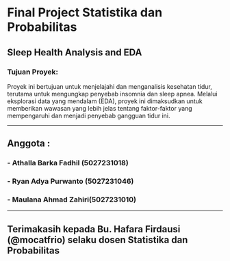 # Final Project Statistika dan Probabilitas

## Sleep Health Analysis and EDA
### Tujuan Proyek:
Proyek ini bertujuan untuk menjelajahi dan menganalisis kesehatan tidur, terutama untuk mengungkap penyebab insomnia dan sleep apnea. Melalui eksplorasi data yang mendalam (EDA), proyek ini dimaksudkan untuk memberikan wawasan yang lebih jelas tentang faktor-faktor yang mempengaruhi dan menjadi penyebab gangguan tidur ini.

---
## Anggota :
### - Athalla Barka Fadhil (5027231018)
### - Ryan Adya Purwanto (5027231046)
### - Maulana Ahmad Zahiri(5027231010)
---
## Terimakasih kepada Bu. Hafara Firdausi (@mocatfrio) selaku dosen Statistika dan Probabilitas
